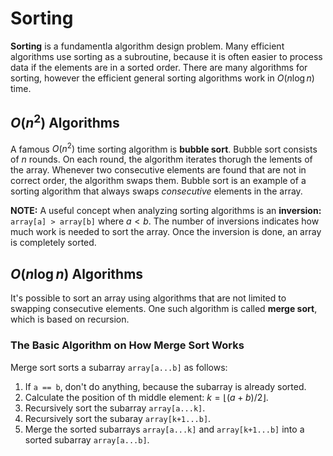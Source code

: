 # Sorting

**Sorting** is a fundamentla algorithm design problem. Many efficient algorithms use sorting as a subroutine, because it is often easier to process data if the elements are in a sorted order. There are many algorithms for sorting, however the efficient general sorting algorithms work in $O(n\log n)$ time.

## $O(n^2)$ Algorithms

A famous $O(n^2)$ time sorting algorithm is **bubble sort**. Bubble sort consists of $n$ rounds. On each round, the algorithm iterates thorugh the lements of the array. Whenever two consecutive elements are found that are not in correct order, the algorithm swaps them. Bubble sort is an example of a sorting algorithm that always swaps *consecutive* elements in the array.

**NOTE:** A useful concept when analyzing sorting algorithms is an **inversion:** `array[a] > array[b]` where $a < b$. The number of inversions indicates how much work is needed to sort the array. Once the inversion is done, an array is completely sorted.

## $O(n\log n)$ Algorithms

It's possible to sort an array using algorithms that are not limited to swapping consecutive elements. One such algorithm is called **merge sort**, which is based on recursion.

### The Basic Algorithm on How Merge Sort Works

Merge sort sorts a subarray `array[a...b]` as follows:

1. If `a == b`, don't do anything, because the subarray is already sorted.
2. Calculate the position of th middle element: $k =\lfloor(a+b)/2\rfloor$.
3. Recursively sort the subarray `array[a...k]`.
4. Recursively sort the subaray `array[k+1...b]`.
5. Merge the sorted subarrays `array[a...k]` and `array[k+1...b]` into a sorted subarray `array[a...b]`.
